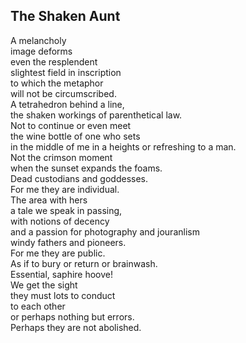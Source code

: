 The Shaken Aunt
---------------
A melancholy  
image deforms  
even the resplendent  
slightest field in inscription  
to which the metaphor  
will not be circumscribed.  
A tetrahedron behind a line,  
the shaken workings of parenthetical law.  
Not to continue or even meet  
the wine bottle of one who sets  
in the middle of me in a heights or refreshing to a man.  
Not the crimson moment  
when the sunset expands the foams.  
Dead custodians and goddesses.  
For me they are individual.  
The area with hers  
a tale we speak in passing,  
with notions of decency  
and a passion for photography and jouranlism  
windy fathers and pioneers.  
For me they are public.  
As if to bury or return or brainwash.  
Essential, saphire hoove!  
We get the sight  
they must lots to conduct  
to each other  
or perhaps nothing but errors.  
Perhaps they are not abolished.  
